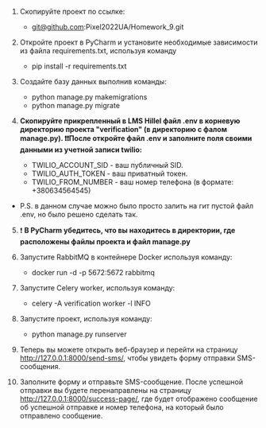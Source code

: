 
1. Скопируйте проект по ссылке:
   - git@github.com:Pixel2022UA/Homework_9.git

2. Откройте проект в PyCharm и установите необходимые зависимости из файла requirements.txt, используя команду 
   - pip install -r requirements.txt

3. Создайте базу данных выполнив команды:
   - python manage.py makemigrations
   - python manage.py migrate

4. __Скопируйте прикрепленный в LMS Hillel файл .env в корневую директорию проекта "verification" (в директорию с фалом manage.py).
:exclamation::exclamation:После откройте файл .env и заполните поля своими данными из учетной записи twilio:__
   - TWILIO_ACCOUNT_SID - ваш публичный SID.
   - TWILIO_AUTH_TOKEN - ваш приватный токен.
   - TWILIO_FROM_NUMBER - ваш номер телефона (в формате: +380634564545)
* P.S. в данном случае можно было просто залить на гит пустой файл .env, но было решено сделать так.

5. :exclamation: __В PyCharm убедитесь, что вы находитесь в директории, где расположены файлы проекта и файл manage.py__

6. Запустите RabbitMQ в контейнере Docker используя команду: 
   - docker run -d -p 5672:5672 rabbitmq

7. Запустите Celery worker, используя команду:
    - celery -A verification worker -l INFO

8. Запустите проект, используя команду:
   - python manage.py runserver

9. Теперь вы можете открыть веб-браузер и перейти на страницу http://127.0.0.1:8000/send-sms/, чтобы увидеть форму отправки SMS-сообщения.

10. Заполните форму и отправьте SMS-сообщение. После успешной отправки вы будете перенаправлены на страницу http://127.0.0.1:8000/success-page/, где будет отображено сообщение об успешной отправке и номер телефона, на который было отправлено сообщение.
